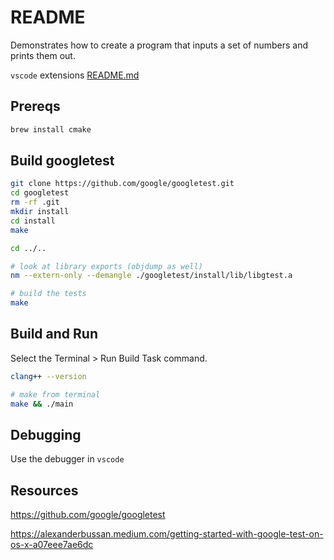 # README

Demonstrates how to create a program that inputs a set of numbers and prints them out.  

`vscode` extensions [README.md](../README.md)  

## Prereqs

```sh
brew install cmake
```

## Build googletest

```sh
git clone https://github.com/google/googletest.git 
cd googletest 
rm -rf .git
mkdir install 
cd install 
make

cd ../..

# look at library exports (objdump as well)
nm --extern-only --demangle ./googletest/install/lib/libgtest.a

# build the tests
make
```

## Build and Run

Select the Terminal > Run Build Task command.

```sh
clang++ --version

# make from terminal
make && ./main
```

## Debugging

Use the debugger in `vscode`  

## Resources

https://github.com/google/googletest

https://alexanderbussan.medium.com/getting-started-with-google-test-on-os-x-a07eee7ae6dc

